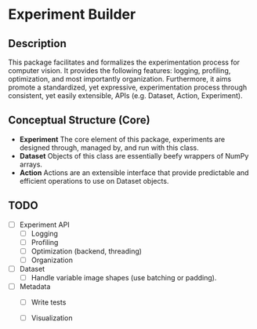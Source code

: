 # Experiment Builder

Description
---
This package facilitates and formalizes the experimentation process for computer vision. It provides the following features: logging, profiling, optimization, and most importantly organization. Furthermore, it aims promote a standardized, yet expressive, experimentation process through consistent, yet easily extensible, APIs (e.g. Dataset, Action, Experiment).

## Conceptual Structure (Core)

- **Experiment** The core element of this package, experiments are designed through, managed by, and run with this class.  
- **Dataset** Objects of this class are essentially beefy wrappers of NumPy arrays.
- **Action** Actions are an extensible interface that provide predictable and efficient operations to use on Dataset objects.


## TODO

- [ ] Experiment API
    - [ ] Logging
    - [ ] Profiling
    - [ ] Optimization (backend, threading)
    - [ ] Organization

- [ ] Dataset
    - [ ] Handle variable image shapes (use batching or padding). 

- [ ] Metadata
    - [ ] Write tests
    - [ ] Visualization
    